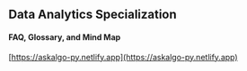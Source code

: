 
## Data Analytics Specialization
  
#### FAQ, Glossary, and Mind Map
[https://askalgo-py.netlify.app](https://askalgo-py.netlify.app)
